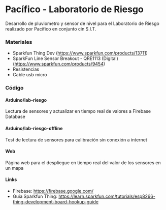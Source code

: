 # Pacífico - Laboratorio de Riesgo

Desarrollo de pluviometro y sensor de nivel para el Laboratorio de Riesgo realizado por Pacífico en conjunto cin S.I.T.

### Materiales
* Sparkfun Thing Dev (https://www.sparkfun.com/products/13711)
* SparkFun Line Sensor Breakout - QRE1113 (Digital) (https://www.sparkfun.com/products/9454)
* Resistencias 
* Cable usb micro

### Código
#### Arduino/lab-riesgo
Lectura de sensores y actualizar en tiempo real de valores a Firebase Database

#### Arduino/lab-riesgo-offline
Test de lectura de sensores para calibración sin conexión a internet

#### Web
Página web para el despliegue en tiempo real del valor de los sensores en un mapa

#### Links
* Firebase: https://firebase.google.com/
* Guia Sparkfun Thing: https://learn.sparkfun.com/tutorials/esp8266-thing-development-board-hookup-guide




